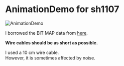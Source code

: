 # AnimationDemo for sh1107

![AnimationDemo](https://user-images.githubusercontent.com/6020549/172515369-781809e3-7c13-413a-9e58-c2f11fa5a7f7.JPG)

I borrowed the BIT MAP data from [here](https://www.mischianti.org/2021/07/14/ssd1306-oled-display-draw-images-splash-and-animations-2/).   

__Wire cables should be as short as possible.__   

I used a 10 cm wire cable.   
However, it is sometimes affected by noise.   

